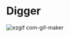 # Digger
![ezgif com-gif-maker](https://user-images.githubusercontent.com/74188589/136409841-6c3290eb-1f2c-4061-a6c1-fd3dccb9292e.gif)
